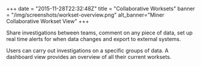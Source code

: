 +++
date = "2015-11-28T22:32:48Z"
title = "Collaborative Worksets"
banner = "/img/screenshots/workset-overview.png"
alt_banner="Miner Collaborative Workset View"
+++

Share investigations between teams, comment on any piece of data, set up real time alerts for when data changes and export to external systems.

<!--more-->

Users can carry out investigations on a specific groups of data. A dashboard view provides an overview of all their current worksets.